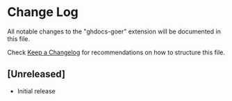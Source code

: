 # Change Log

All notable changes to the "ghdocs-goer" extension will be documented in this file.

Check [Keep a Changelog](http://keepachangelog.com/) for recommendations on how to structure this file.

## [Unreleased]

- Initial release
